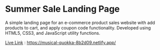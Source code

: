 # Summer Sale Landing Page

A simple landing page for an e-commerce product sales website with add products to cart, and apply coupon code functionality. Developed using HTML5, CSS3, and JavaScript utility functions.

[Live Link](https://musical-quokka-8b2d09.netlify.app/) : https://musical-quokka-8b2d09.netlify.app/
